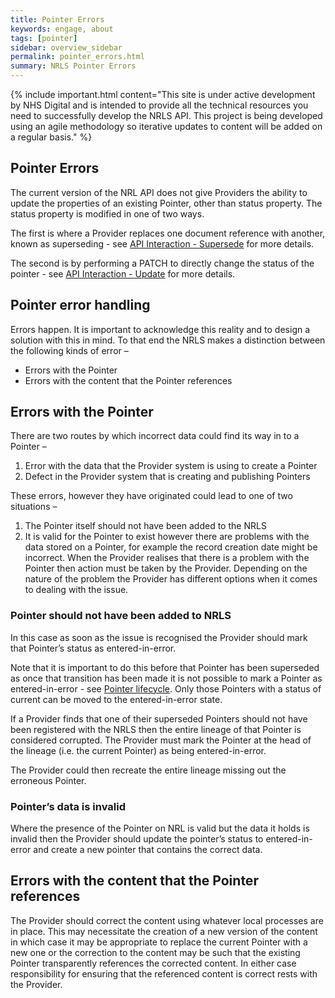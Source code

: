 ```yaml
---
title: Pointer Errors
keywords: engage, about
tags: [pointer]
sidebar: overview_sidebar
permalink: pointer_errors.html
summary: NRLS Pointer Errors
---
```


{% include important.html content="This site is under active development by NHS Digital and is intended to provide all the technical resources you need to successfully develop the NRLS API. This project is being developed using an agile methodology so iterative updates to content will be added on a regular basis." %}

## Pointer Errors ##

The current version of the NRL API does not give Providers the ability to update the properties of an existing Pointer, other than status property. The status property is modified in one of two ways. 

The first is where a Provider replaces one document reference with another, known as superseding - see [API Interaction - Supersede](api_interaction_supersede.html) for more details. 

The second is by performing a PATCH to directly change the status of the pointer - see [API Interaction - Update](api_interaction_update.html) for more details.

## Pointer error handling ##

Errors happen. It is important to acknowledge this reality and to design a solution with this in mind. To that end the NRLS makes a distinction between the following kinds of error – 

- Errors with the Pointer
- Errors with the content that the Pointer references

## Errors with the Pointer ##

There are two routes by which incorrect data could find its way in to a Pointer – 
1.	Error with the data that the Provider system is using to create a Pointer
2.	Defect in the Provider system that is creating and publishing Pointers

These errors, however they have originated could lead to one of two situations – 
1.	The Pointer itself should not have been added to the NRLS
2.	It is valid for the Pointer to exist however there are problems with the data stored on a Pointer, for example the record creation date might be incorrect.
When the Provider realises that there is a problem with the Pointer then action must be taken by the Provider. Depending on the nature of the problem the Provider has different options when it comes to dealing with the issue.

### Pointer should not have been added to NRLS ###

In this case as soon as the issue is recognised the Provider should mark that Pointer’s status as entered-in-error.

Note that it is important to do this before that Pointer has been superseded as once that transition has been made it is not possible to mark a Pointer as entered-in-error - see [Pointer lifecycle](pointer_lifecycle.html). Only those Pointers with a status of current can be moved to the entered-in-error state.

If a Provider finds that one of their superseded Pointers should not have been registered with the NRLS then the entire lineage of that Pointer is considered corrupted. The Provider must mark the Pointer at the head of the lineage (i.e. the current Pointer) as being entered-in-error.

The Provider could then recreate the entire lineage missing out the erroneous Pointer.

### Pointer’s data is invalid ###

Where the presence of the Pointer on NRL is valid but the data it holds is invalid then the Provider should update the pointer’s status to entered-in-error and create a new pointer that contains the correct data.

## Errors with the content that the Pointer references ##

The Provider should correct the content using whatever local processes are in place. This may necessitate the creation of a new version of the content in which case it may be appropriate to replace the current Pointer with a new one or the correction to the content may be such that the existing Pointer transparently references the corrected content. In either case responsibility for ensuring that the referenced content is correct rests with the Provider.










